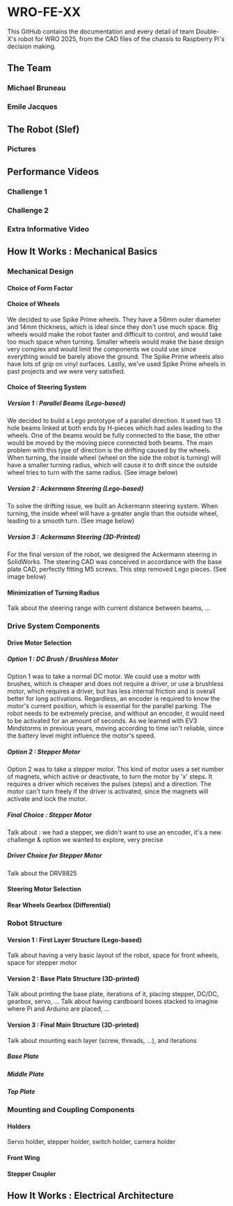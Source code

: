 # WRO-FE-XX

This GitHub contains the documentation and every detail of team Double-X's robot for WRO 2025, from the CAD files of the chassis to Raspberry Pi's decision making. 

## The Team
### Michael Bruneau

### Emile Jacques

## The Robot (Slef)
### Pictures

## Performance Videos
### Challenge 1

### Challenge 2

### Extra Informative Video

## How It Works : Mechanical Basics
### Mechanical Design
#### Choice of Form Factor

#### Choice of Wheels
We decided to use Spike Prime wheels. They have a 56mm outer diameter and 14mm thickness, which is ideal since they don't use much space. Big wheels would make the robot faster and difficult to control, and would take too much space when turning. Smaller wheels would make the base design very complex and would limit the components we could use since everything would be barely above the ground. The Spike Prime wheels also have lots of grip on vinyl surfaces. Lastly, we've used Spike Prime wheels in past projects and we were very satisfied.

#### Choice of Steering System
##### Version 1 : Parallel Beams (Lego-based)
We decided to build a Lego prototype of a parallel direction. It used two 13 hole beams linked at both ends by H-pieces which had axles leading to the wheels. One of the beams would be fully connected to the base, the other would be moved by the moving piece connected both beams.
The main problem with this type of direction is the drifting caused by the wheels. When turning, the inside wheel (wheel on the side the robot is turning) will have a smaller turning radius, which will cause it to drift since the outside wheel tries to turn with the same radius.
(See image below)

##### Version 2 : Ackermann Steering (Lego-based)
To solve the drifting issue, we built an Ackermann steering system. When turning, the inside wheel will have a greater angle than the outside wheel, leading to a smooth turn. 
(See image below)

##### Version 3 : Ackermann Steering (3D-Printed)
For the final version of the robot, we designed the Ackermann steering in SolidWorks. The steering CAD was conceived in accordance with the base plate CAD, perfectly fitting M5 screws. This step removed Lego pieces. 
(See image below)

#### Minimization of Turning Radius
Talk about the steering range with current distance between beams, ...

### Drive System Components
#### Drive Motor Selection
##### Option 1 : DC Brush / Brushless Motor
Option 1 was to take a normal DC motor. We could use a motor with brushes, which is cheaper and does not require a driver, or use a brushless motor, which requires a driver, but has less internal friction and is overall better for long activations. Regardless, an encoder is required to know the motor's current position, which is essential for the parallel parking. The robot needs to be extremely precise, and without an encoder, it would need to be activated for an amount of seconds. As we learned with EV3 Mindstorms in previous years, moving according to time isn't reliable, since the battery level might influence the motor's speed. 

##### Option 2 : Stepper Motor
Option 2 was to take a stepper motor. This kind of motor uses a set number of magnets, which active or deactivate, to turn the motor by 'x' steps. It requires a driver which receives the pulses (steps) and a direction. The motor can't turn freely if the driver is activated, since the magnets will activate and lock the motor.

##### Final Choice : Stepper Motor
Talk about : we had a stepper, we didn't want to use an encoder, it's a new challenge & option we wanted to explore, very precise

##### Driver Choice for Stepper Motor
Talk about the DRV8825

#### Steering Motor Selection

#### Rear Wheels Gearbox (Differential)

### Robot Structure
#### Version 1 : First Layer Structure (Lego-based)
Talk about having a very basic layout of the robot, space for front wheels, space for stepper motor

#### Version 2 : Base Plate Structure (3D-printed)
Talk about printing the base plate, iterations of it, placing stepper, DC/DC, gearbox, servo, ...
Talk about having cardboard boxes stacked to imagine where Pi and Arduino are placed, ...

#### Version 3 : Final Main Structure (3D-printed)
Talk about mounting each layer (screw, threads, ...), and iterations
##### Base Plate

##### Middle Plate

##### Top Plate

### Mounting and Coupling Components
#### Holders
Servo holder, stepper holder, switch holder, camera holder
#### Front Wing

#### Stepper Coupler

## How It Works : Electrical Architecture
